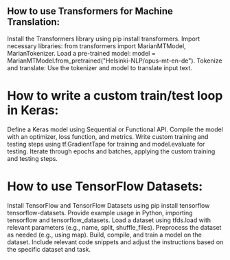 ## How to use Transformers for Machine Translation:
Install the Transformers library using pip install transformers.
Import necessary libraries: from transformers import MarianMTModel, MarianTokenizer.
Load a pre-trained model: model = MarianMTModel.from_pretrained("Helsinki-NLP/opus-mt-en-de").
Tokenize and translate: Use the tokenizer and model to translate input text.

# How to write a custom train/test loop in Keras:
Define a Keras model using Sequential or Functional API.
Compile the model with an optimizer, loss function, and metrics.
Write custom training and testing steps using tf.GradientTape for training and model.evaluate for testing.
Iterate through epochs and batches, applying the custom training and testing steps.

# How to use TensorFlow Datasets:
Install TensorFlow and TensorFlow Datasets using pip install tensorflow tensorflow-datasets.
Provide example usage in Python, importing tensorflow and tensorflow_datasets.
Load a dataset using tfds.load with relevant parameters (e.g., name, split, shuffle_files).
Preprocess the dataset as needed (e.g., using map).
Build, compile, and train a model on the dataset.
Include relevant code snippets and adjust the instructions based on the specific dataset and task.